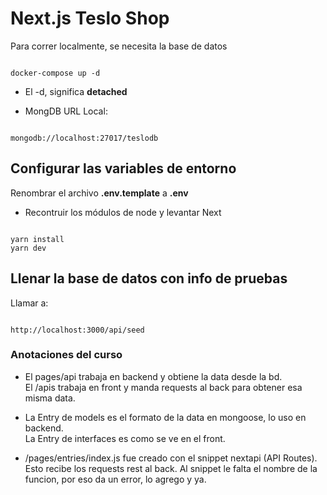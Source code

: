 # Next.js Teslo Shop
Para correr localmente, se necesita la base de datos
```

docker-compose up -d
```

* El -d, significa __detached__

* MongDB URL Local:
```

mongodb://localhost:27017/teslodb
```

## Configurar las variables de entorno
Renombrar el archivo __.env.template__ a __.env__


* Recontruir los módulos de node y levantar Next
```

yarn install
yarn dev
```

## Llenar la base de datos con info de pruebas

Llamar a:
```

http://localhost:3000/api/seed
```


### __Anotaciones del curso__

- El pages/api trabaja en backend y obtiene la data desde la bd.   
El /apis trabaja en front y manda requests al back para obtener esa misma data.   
   

- La Entry de models es el formato de la data en mongoose, lo uso en backend.   
La Entry de interfaces es como se ve en el front.

- /pages/entries/index.js fue creado con el snippet nextapi (API Routes). Esto recibe los requests rest al back. Al snippet le falta el nombre de la funcion, por eso da un error, lo agrego y ya.